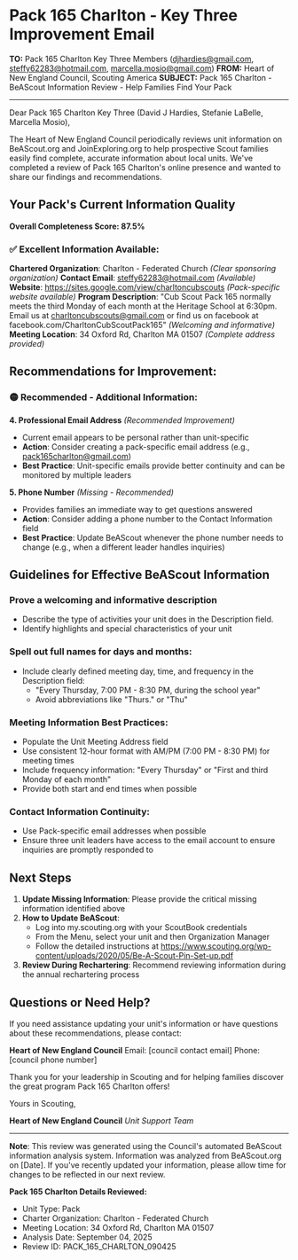 # Pack 165 Charlton - Key Three Improvement Email

**TO:** Pack 165 Charlton Key Three Members (djhardies@gmail.com, steffy62283@hotmail.com, marcella.mosio@gmail.com)
**FROM:** Heart of New England Council, Scouting America
**SUBJECT:** Pack 165 Charlton - BeAScout Information Review - Help Families Find Your Pack

---

Dear Pack 165 Charlton Key Three (David J Hardies, Stefanie  LaBelle, Marcella Mosio),

The Heart of New England Council periodically reviews unit information on BeAScout.org and JoinExploring.org to help prospective Scout families easily find complete, accurate information about local units. We've completed a review of Pack 165 Charlton's online presence and wanted to share our findings and recommendations.

## Your Pack's Current Information Quality

**Overall Completeness Score: 87.5%**

### ✅ **Excellent Information Available:**
**Chartered Organization**: Charlton - Federated Church *(Clear sponsoring organization)*
**Contact Email**: steffy62283@hotmail.com *(Available)*
**Website**: https://sites.google.com/view/charltoncubscouts *(Pack-specific website available)*
**Program Description**: "Cub Scout Pack 165 normally meets the third Monday of each month at the Heritage School at 6:30pm. Email us at charltoncubscouts@gmail.com or find us on facebook at facebook.com/CharltonCubScoutPack165" *(Welcoming and informative)*
**Meeting Location**: 34 Oxford Rd, Charlton MA 01507 *(Complete address provided)*

## Recommendations for Improvement:

### 🟡 **Recommended - Additional Information:**

**4. Professional Email Address** *(Recommended Improvement)*
- Current email appears to be personal rather than unit-specific
- **Action**: Consider creating a pack-specific email address (e.g., pack165charlton@gmail.com)
- **Best Practice**: Unit-specific emails provide better continuity and can be monitored by multiple leaders

**5. Phone Number** *(Missing - Recommended)*
- Provides families an immediate way to get questions answered
- **Action**: Consider adding a phone number to the Contact Information field
- **Best Practice**: Update BeAScout whenever the phone number needs to change (e.g., when a different leader handles inquiries)

## Guidelines for Effective BeAScout Information

### **Prove a welcoming and informative description**
- Describe the type of activities your unit does in the Description field.
- Identify highlights and special characteristics of your unit

### **Spell out full names for days and months:**
- Include clearly defined meeting day, time, and frequency in the Description field:
  - "Every Thursday, 7:00 PM - 8:30 PM, during the school year"
  - Avoid abbreviations like "Thurs." or "Thu"

### **Meeting Information Best Practices:**
- Populate the Unit Meeting Address field
- Use consistent 12-hour format with AM/PM (7:00 PM - 8:30 PM) for meeting times
- Include frequency information: "Every Thursday" or "First and third Monday of each month"
- Provide both start and end times when possible

### **Contact Information Continuity:**
- Use Pack-specific email addresses when possible
- Ensure three unit leaders have access to the email account to ensure inquiries are promptly responded to

## Next Steps

1. **Update Missing Information**: Please provide the critical missing information identified above
2. **How to Update BeAScout**: 
   - Log into my.scouting.org with your ScoutBook credentials
   - From the Menu, select your unit and then Organization Manager
   - Follow the detailed instructions at
     https://www.scouting.org/wp-content/uploads/2020/05/Be-A-Scout-Pin-Set-up.pdf
3. **Review During Rechartering**: Recommend reviewing information during the annual rechartering process

## Questions or Need Help?

If you need assistance updating your unit's information or have questions about these recommendations, please contact:

**Heart of New England Council**
Email: [council contact email]
Phone: [council phone number]

Thank you for your leadership in Scouting and for helping families discover the great program Pack 165 Charlton offers!

Yours in Scouting,

**Heart of New England Council**
*Unit Support Team*

---

**Note**: This review was generated using the Council's automated BeAScout information analysis system. Information was analyzed from BeAScout.org on [Date]. If you've recently updated your information, please allow time for changes to be reflected in our next review.

**Pack 165 Charlton Details Reviewed:**
- Unit Type: Pack
- Charter Organization: Charlton - Federated Church
- Meeting Location: 34 Oxford Rd, Charlton MA 01507
- Analysis Date: September 04, 2025
- Review ID: PACK_165_CHARLTON_090425
